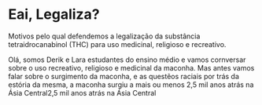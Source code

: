 # Eai, Legaliza?
Motivos pelo qual defendemos a legalização da substância tetraidrocanabinol (THC) para uso medicinal, religioso e recreativo.

Olá, somos Derik e Lara estudantes do ensino médio e vamos cornversar sobre o uso recreativo, religioso e medicinal da maconha. Mas antes vamos falar sobre o surgimento da maconha, e as questẽos raciais por trás da estória da mesma, a maconha surgiu a mais ou menos 2,5 mil anos atrás na Ásia Central2,5 mil anos atrás na Ásia Central
